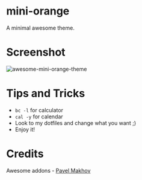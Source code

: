 # mini-orange
A minimal awesome theme.

# Screenshot
![awesome-mini-orange-theme](https://i.imgur.com/DE3fo9y.jpg)

# Tips and Tricks
- `bc -l` for calculator
- `cal -y` for calendar
- Look to my dotfiles and change what you want ;)
- Enjoy it!

# Credits
Awesome addons - [Pavel Makhov](https://github.com/streetturtle/awesome-wm-widgets)
